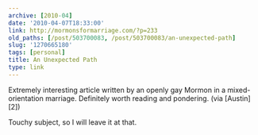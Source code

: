 ```yaml
---
archive: [2010-04]
date: '2010-04-07T18:33:00'
link: http://mormonsformarriage.com/?p=233
old_paths: [/post/503700083, /post/503700083/an-unexpected-path]
slug: '1270665180'
tags: [personal]
title: An Unexpected Path
type: link
---
```


Extremely interesting article written by an openly gay Mormon in
a mixed-orientation marriage. Definitely worth reading and pondering. (via
[Austin][2])

Touchy subject, so I will leave it at that.

